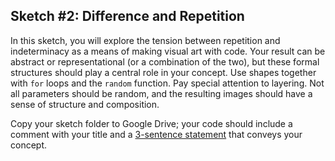 ## Sketch #2: Difference and Repetition

In this sketch, you will explore the tension between repetition and indeterminacy as a means of making visual art with code. Your result can be abstract or representational (or a combination of the two), but these formal structures should play a central role in your concept. Use shapes together with `for` loops and the `random` function. Pay special attention to layering. Not all parameters should be random, and the resulting images should have a sense of structure and composition.

Copy your sketch folder to Google Drive; your code should include a comment with your title and a [3-sentence statement](../../resources/statement_guidelines.md) that conveys your concept.

<!-- 
### Examples

<p>
  <img src="examples/alex_skiles_stars.png" width="400" /><br />
  Alex Skiles, <i>Stars</i> (2021)<br />
</p>

<p>
  <img src="examples/carly_leandro_flowers.png" width="400" /><br />
  Carly Leandro, <i>Flowers</i> (2021)<br />
</p>

<p>
  <img src="examples/carson_reader_line_art.png" width="400" /><br />
  Carson Reader, <i>Line Art</i> (2021)<br />
</p>

<p>
  <img src="examples/isha_elboctorcy_miya.png" width="400" /><br />
  Isha Elboctorcy, <i>Miya</i> (2021)<br />
</p>
 -->